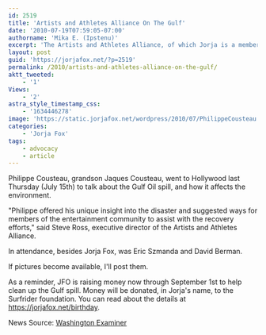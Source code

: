 ```yaml
---
id: 2519
title: 'Artists and Athletes Alliance On The Gulf'
date: '2010-07-19T07:59:05-07:00'
authorname: 'Mika E. (Ipstenu)'
excerpt: 'The Artists and Athletes Alliance, of which Jorja is a member, had a presentation on the Gulf Oil Spill.'
layout: post
guid: 'https://jorjafox.net/?p=2519'
permalink: /2010/artists-and-athletes-alliance-on-the-gulf/
aktt_tweeted:
    - '1'
Views:
    - '2'
astra_style_timestamp_css:
    - '1634446278'
image: 'https://static.jorjafox.net/wordpress/2010/07/PhilippeCousteau.jpg'
categories:
    - 'Jorja Fox'
tags:
    - advocacy
    - article
---
```


Philippe Cousteau, grandson Jaques Cousteau, went to Hollywood last Thursday (July 15th) to talk about the Gulf Oil spill, and how it affects the environment.

"Philippe offered his unique insight into the disaster and suggested ways for members of the entertainment community to assist with the recovery efforts," said Steve Ross, executive director of the Artists and Athletes Alliance.

In attendance, besides Jorja Fox, was Eric Szmanda and David Berman.

If pictures become available, I'll post them.

As a reminder, JFO is raising money now through September 1st to help clean up the Gulf spill.  Money will be donated, in Jorja's name, to the Surfrider foundation. You can read about the details at <a href="https://jorjafox.net/birthday">https://jorjafox.net/birthday</a>.

News Source: <a href="http://www.washingtonexaminer.com/politics/blogs/yeas-and-nays/Exports_-Cousteau-briefs-Hollywood-on-Gulf-oil-spill-1001508-98714499.html">Washington Examiner</a>
